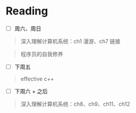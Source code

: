 # Reading

- [ ] 周六、周日

>深入理解计算机系统：ch1 漫游、ch7 链接

>程序员的自我修养

- [ ] 下周五

>effective c++

- [ ] 下周六 + 之后

>深入理解计算机系统：ch8、ch9、ch11、ch12
